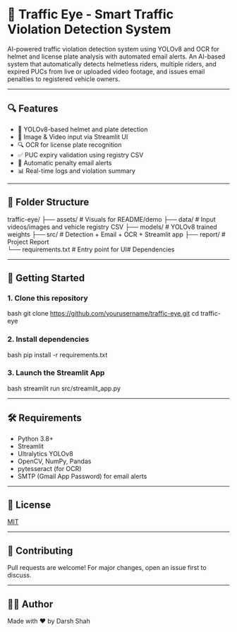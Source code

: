 # 🚦 Traffic Eye - Smart Traffic Violation Detection System
 AI-powered traffic violation detection system using YOLOv8 and OCR for helmet and license plate analysis with automated email alerts. An AI-based system that automatically detects helmetless riders, multiple riders, and expired PUCs from live or uploaded video footage, and issues email penalties to registered vehicle owners.

---

## 🔍 Features

- 🧠 YOLOv8-based helmet and plate detection
- 📸 Image & Video input via Streamlit UI
- 🔍 OCR for license plate recognition
- ✅ PUC expiry validation using registry CSV
- 📧 Automatic penalty email alerts
- 📊 Real-time logs and violation summary

---

## 📁 Folder Structure


traffic-eye/
├── assets/               # Visuals for README/demo
├── data/                 # Input videos/images and vehicle registry CSV
├── models/               # YOLOv8 trained weights
├── src/                  # Detection + Email + OCR + Streamlit app
├── report/               # Project Report      
└── requirements.txt      # Entry point for UI# Dependencies

---

## 🚀 Getting Started

### 1. Clone this repository

bash
git clone https://github.com/yourusername/traffic-eye.git
cd traffic-eye


### 2. Install dependencies

bash
pip install -r requirements.txt


### 3. Launch the Streamlit App

bash
streamlit run src/streamlit_app.py


---

## 🛠 Requirements

* Python 3.8+
* Streamlit
* Ultralytics YOLOv8
* OpenCV, NumPy, Pandas
* pytesseract (for OCR)
* SMTP (Gmail App Password) for email alerts

---


## 📄 License

[MIT](LICENSE)

---

## 🤝 Contributing

Pull requests are welcome! For major changes, open an issue first to discuss.

---

## 🙋‍♂ Author

Made with ❤ by Darsh Shah

